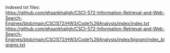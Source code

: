 Indexed txt files: <br>
https://github.com/ehsankhaligh/CSCI-572-Information-Retrieval-and-Web-Search-Engines/blob/main/CSCI572/HW3/Code%26Analysis/index/index.txt <br>
https://github.com/ehsankhaligh/CSCI-572-Information-Retrieval-and-Web-Search-Engines/blob/main/CSCI572/HW3/Code%26Analysis/index/bigram/index_bigrams.txt
